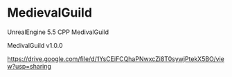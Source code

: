 # MedievalGuild

UnrealEngine 5.5 CPP MedivalGuild

MedivalGuild v1.0.0

https://drive.google.com/file/d/1YsCEiFCQhaPNwxcZi8T0sywjPtekX5BO/view?usp=sharing
